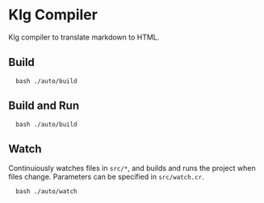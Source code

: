 # Klg Compiler
Klg compiler to translate markdown to HTML.

## Build
```
  bash ./auto/build
```

## Build and Run
```
  bash ./auto/build
```

## Watch
Continuiously watches files in `src/*`, and builds and runs the project when files change. Parameters can be specified in `src/watch.cr`.
```
  bash ./auto/watch
```
